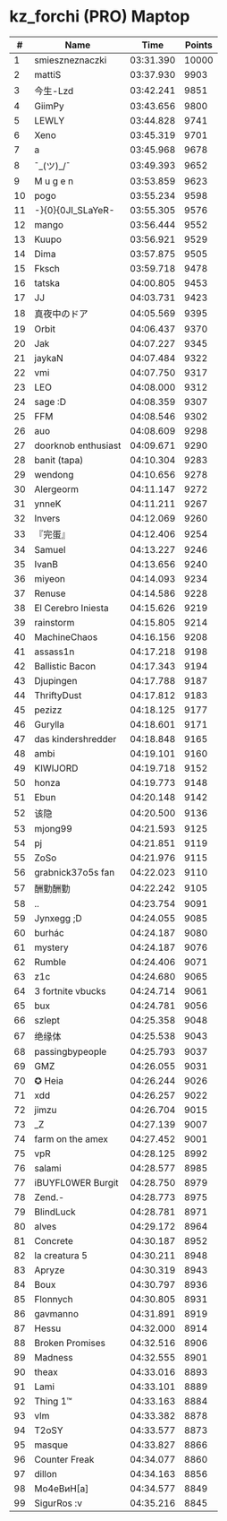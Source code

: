 # kz_forchi (PRO) Maptop

|  # | Name | Time | Points |
|-------------- | -------------- | -------------- | -------------- | 
| 1 | smieszneznaczki | 03:31.390 | 10000 | 
| 2 | mattiS | 03:37.930 | 9903 | 
| 3 | 今生-Lzd | 03:42.241 | 9851 | 
| 4 | GiimPy | 03:43.656 | 9800 | 
| 5 | LEWLY | 03:44.828 | 9741 | 
| 6 | Xeno | 03:45.319 | 9701 | 
| 7 | a | 03:45.968 | 9678 | 
| 8 | ¯\_(ツ)_/¯ | 03:49.393 | 9652 | 
| 9 | M u g e n | 03:53.859 | 9623 | 
| 10 | pogo | 03:55.234 | 9598 | 
| 11 | -}{0}{0JI_SLaYeR- | 03:55.305 | 9576 | 
| 12 | mango | 03:56.444 | 9552 | 
| 13 | Kuupo | 03:56.921 | 9529 | 
| 14 | Dima | 03:57.875 | 9505 | 
| 15 | Fksch | 03:59.718 | 9478 | 
| 16 | tatska | 04:00.805 | 9453 | 
| 17 | JJ | 04:03.731 | 9423 | 
| 18 | 真夜中のドア | 04:05.569 | 9395 | 
| 19 | Orbit | 04:06.437 | 9370 | 
| 20 | Jak | 04:07.227 | 9345 | 
| 21 | jaykaN | 04:07.484 | 9322 | 
| 22 | vmi | 04:07.750 | 9317 | 
| 23 | LEO | 04:08.000 | 9312 | 
| 24 | sage :D | 04:08.359 | 9307 | 
| 25 | FFM | 04:08.546 | 9302 | 
| 26 | auo | 04:08.609 | 9298 | 
| 27 | doorknob enthusiast | 04:09.671 | 9290 | 
| 28 | banit (tapa) | 04:10.304 | 9283 | 
| 29 | wendong | 04:10.656 | 9278 | 
| 30 | Alergeorm | 04:11.147 | 9272 | 
| 31 | ynneK | 04:11.211 | 9267 | 
| 32 | Invers | 04:12.069 | 9260 | 
| 33 | 『完蛋』 | 04:12.406 | 9254 | 
| 34 | Samuel | 04:13.227 | 9246 | 
| 35 | IvanB | 04:13.656 | 9240 | 
| 36 | miyeon | 04:14.093 | 9234 | 
| 37 | Renuse | 04:14.586 | 9228 | 
| 38 | El Cerebro Iniesta | 04:15.626 | 9219 | 
| 39 | rainstorm | 04:15.805 | 9214 | 
| 40 | MachineChaos | 04:16.156 | 9208 | 
| 41 | assass1n | 04:17.218 | 9198 | 
| 42 | Ballistic Bacon | 04:17.343 | 9194 | 
| 43 | Djupingen | 04:17.788 | 9187 | 
| 44 | ThriftyDust | 04:17.812 | 9183 | 
| 45 | pezizz | 04:18.125 | 9177 | 
| 46 | Gurylla | 04:18.601 | 9171 | 
| 47 | das kindershredder | 04:18.848 | 9165 | 
| 48 | ambi | 04:19.101 | 9160 | 
| 49 | KIWIJORD | 04:19.718 | 9152 | 
| 50 | honza | 04:19.773 | 9148 | 
| 51 | Ebun | 04:20.148 | 9142 | 
| 52 | 该隐 | 04:20.500 | 9136 | 
| 53 | mjong99 | 04:21.593 | 9125 | 
| 54 | pj | 04:21.851 | 9119 | 
| 55 | ZoSo | 04:21.976 | 9115 | 
| 56 | grabnick37o5s fan | 04:22.023 | 9110 | 
| 57 | 酬勤酬勤 | 04:22.242 | 9105 | 
| 58 | .. | 04:23.754 | 9091 | 
| 59 | Jynxegg ;D | 04:24.055 | 9085 | 
| 60 | burhác | 04:24.187 | 9080 | 
| 61 | mystery | 04:24.187 | 9076 | 
| 62 | Rumble | 04:24.406 | 9071 | 
| 63 | z1c | 04:24.680 | 9065 | 
| 64 | 3 fortnite vbucks | 04:24.714 | 9061 | 
| 65 | bux | 04:24.781 | 9056 | 
| 66 | szlept | 04:25.358 | 9048 | 
| 67 | 绝缘体 | 04:25.538 | 9043 | 
| 68 | passingbypeople | 04:25.793 | 9037 | 
| 69 | GMZ | 04:26.055 | 9031 | 
| 70 | ✪ Heia | 04:26.244 | 9026 | 
| 71 | xdd | 04:26.257 | 9022 | 
| 72 | jimzu | 04:26.704 | 9015 | 
| 73 | _Z | 04:27.139 | 9007 | 
| 74 | farm on the amex | 04:27.452 | 9001 | 
| 75 | vpR | 04:28.125 | 8992 | 
| 76 | salami | 04:28.577 | 8985 | 
| 77 | iBUYFL0WER Burgit | 04:28.750 | 8979 | 
| 78 | Zend.- | 04:28.773 | 8975 | 
| 79 | BlindLuck | 04:28.781 | 8971 | 
| 80 | alves | 04:29.172 | 8964 | 
| 81 | Concrete | 04:30.187 | 8952 | 
| 82 | la creatura 5 | 04:30.211 | 8948 | 
| 83 | Apryze | 04:30.319 | 8943 | 
| 84 | Boux | 04:30.797 | 8936 | 
| 85 | Flonnych | 04:30.805 | 8931 | 
| 86 | gavmanno | 04:31.891 | 8919 | 
| 87 | Hessu | 04:32.000 | 8914 | 
| 88 | Broken Promises | 04:32.516 | 8906 | 
| 89 | Madness | 04:32.555 | 8901 | 
| 90 | theax | 04:33.016 | 8893 | 
| 91 | Lami | 04:33.101 | 8889 | 
| 92 | Thing 1™ | 04:33.163 | 8884 | 
| 93 | vlm | 04:33.382 | 8878 | 
| 94 | T2oSY | 04:33.577 | 8873 | 
| 95 | masque | 04:33.827 | 8866 | 
| 96 | Counter Freak | 04:34.077 | 8860 | 
| 97 | dillon | 04:34.163 | 8856 | 
| 98 | Мо4еBиН[a] | 04:34.577 | 8849 | 
| 99 | SigurRos :v | 04:35.216 | 8845 | 

